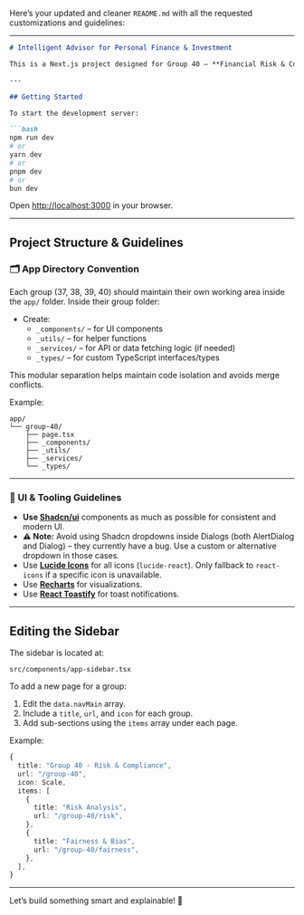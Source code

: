 Here’s your updated and cleaner `README.md` with all the requested customizations and guidelines:

---

```md
# Intelligent Advisor for Personal Finance & Investment

This is a Next.js project designed for Group 40 – **Financial Risk & Compliance Monitoring**, part of the AI-based Investment Assistant.

---

## Getting Started

To start the development server:

```bash
npm run dev
# or
yarn dev
# or
pnpm dev
# or
bun dev
```

Open [http://localhost:3000](http://localhost:3000) in your browser.

---

## Project Structure & Guidelines

### 🗂️ App Directory Convention

Each group (37, 38, 39, 40) should maintain their own working area inside the `app/` folder. Inside their group folder:

- Create:
   - `_components/` – for UI components
   - `_utils/` – for helper functions
   - `_services/` – for API or data fetching logic (if needed)
   - `_types/` – for custom TypeScript interfaces/types

This modular separation helps maintain code isolation and avoids merge conflicts.

Example:
```
app/
└── group-40/
    ├── page.tsx
    ├── _components/
    ├── _utils/
    ├── _services/
    └── _types/
```

---

### 🧩 UI & Tooling Guidelines

- **Use [Shadcn/ui](https://ui.shadcn.com)** components as much as possible for consistent and modern UI.
- **⚠️ Note:** Avoid using Shadcn dropdowns inside Dialogs (both AlertDialog and Dialog) – they currently have a bug. Use a custom or alternative dropdown in those cases.
- Use **[Lucide Icons](https://lucide.dev/icons)** for all icons (`lucide-react`). Only fallback to `react-icons` if a specific icon is unavailable.
- Use **[Recharts](https://recharts.org/en-US)** for visualizations.
- Use **[React Toastify](https://fkhadra.github.io/react-toastify/introduction)** for toast notifications.

---

## Editing the Sidebar

The sidebar is located at:

```
src/components/app-sidebar.tsx
```

To add a new page for a group:

1. Edit the `data.navMain` array.
2. Include a `title`, `url`, and `icon` for each group.
3. Add sub-sections using the `items` array under each page.

Example:

```ts
{
  title: "Group 40 - Risk & Compliance",
  url: "/group-40",
  icon: Scale,
  items: [
    {
      title: "Risk Analysis",
      url: "/group-40/risk",
    },
    {
      title: "Fairness & Bias",
      url: "/group-40/fairness",
    },
  ],
}
```

---

Let’s build something smart and explainable! 🚀
```